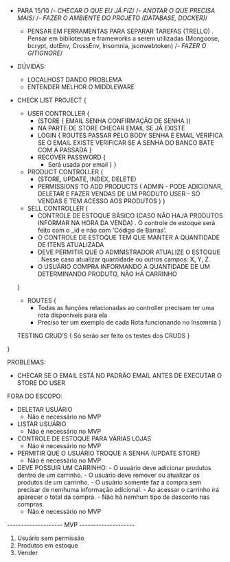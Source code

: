 
- PARA 15/10 
    /*- CHECAR O QUE EU JÁ FIZ*/ 
    /*- ANOTAR O QUE PRECISA MAIS*/ 
    /*- FAZER O AMBIENTE DO PROJETO (DATABASE, DOCKER)*/
    - PENSAR EM FERRAMENTAS PARA SEPARAR TAREFAS (TRELLO)
        . Pensar em bibliotecas e frameworks a serem utilizadas (Mongoose, bcrypt, dotEnv, CrossEnv, Insomnia, jsonwebtoken)
    /*- FAZER O GITIGNORE*/

- DÚVIDAS: 
    - LOCALHOST DANDO PROBLEMA
    - ENTENDER MELHOR O MIDDLEWARE


- CHECK LIST PROJECT {
    - USER CONTROLLER {
        - (STORE {
            EMAIL
            SENHA
            CONFIRMAÇÃO DE SENHA
        })
        - NA PARTE DE STORE CHECAR EMAIL SE JÁ EXISTE
        - LOGIN {
            ROUTES PASSAR PELO BODY SENHA E EMAIL
            VERIFICA SE O EMAIL EXISTE 
            VERIFICAR SE A SENHA DO BANCO BATE COM A PASSADA
        }
        - RECOVER PASSWORD {
            - Será usada por email
        }
    }
    - PRODUCT CONTROLLER {
        - (STORE, UPDATE, INDEX, DELETE)
        - PERMISSIONS TO ADD PRODUCTS (
            ADMIN - PODE ADICIONAR, DELETAR E FAZER VENDAS DE UM PRODUTO
            USER - SÓ VENDAS E TEM ACESSO AOS PRODUTOS
        )
    } 
    - SELL CONTROLLER {
        - CONTROLE DE ESTOQUE BÁSICO (CASO NÃO HAJA PRODUTOS INFORMAR NA HORA DA VENDA)
            . O controle de estoque será feito com o _id e não com 'Código de Barras'.
        - O CONTROLE DE ESTOQUE TEM QUE MANTER A QUANTIDADE DE ITENS ATUALIZADA
        - DEVE PERMITIR QUE O ADMNISTRADOR ATUALIZE O ESTOQUE
            . Nesse caso atualizar quantidade ou outros campos: X, Y, Z.
        - O USUÁRIO COMPRA INFORMANDO A QUANTIDADE DE UM DETERMINANDO PRODUTO, NÃO HÁ CARRINHO       
                  
    }

    - ROUTES {
        - Todas as funções relacionadas ao controller precisam ter uma rota disponíveis para ela
        - Preciso ter um exemplo de cada Rota funcionando no Insomnia
    }

    TESTING CRUD'S {
        Só serão ser feito os testes dos CRUDS
    }
    
}

PROBLEMAS:
- CHECAR SE O EMAIL ESTÁ NO PADRÃO EMAIL ANTES DE EXECUTAR O STORE DO USER

FORA DO ESCOPO:

- DELETAR USUÁRIO
    * Não é necessário no MVP
- LISTAR USUÁRIO 
    * Não é necessário no MVP
- CONTROLE DE ESTOQUE PARA VÁRIAS LOJAS 
    * Não é necessário no MVP
- PERMITIR QUE O USUÁRIO TROQUE A SENHA (UPDATE STORE)
    * Não é necessário no MVP
- DEVE POSSUIR UM CARRINHO:
        - O usuário deve adicionar produtos dentro de um carrinho.
        - O usuário deve remover ou atualizar os produtos de um carrinho.
        - O usuário somente faz a compra sem precisar de nemhuma informação adicional.
        - Ao acessar o carrinho irá aparecer o total da compra.
        - Não há nemhum tipo de desconto nas compras. 
    * Não é necessário no MVP


-------------------- MVP --------------------

1. Usuário sem permissão
2. Produtos em estoque 
3. Vender
